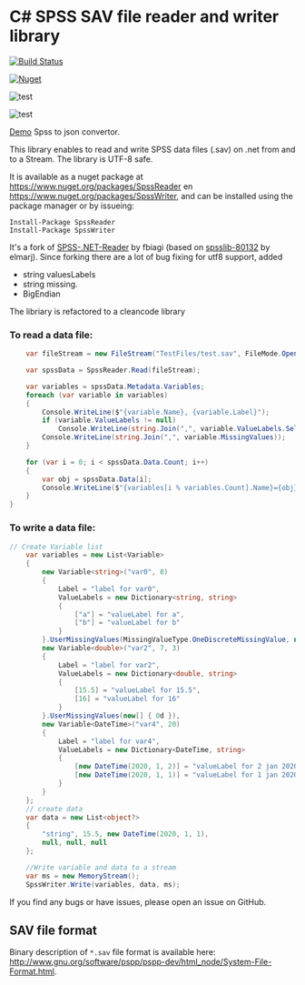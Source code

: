 # C# SPSS SAV file reader and writer library

[![Build Status](https://medella.visualstudio.com/Spss/_apis/build/status/Anderman.Medella.SPSS?branchName=master)](https://medella.visualstudio.com/Spss/_build/latest?definitionId=12&branchName=master)

[![Nuget](https://www.nuget.org/packages/SpssReader/)](https://img.shields.io/nuget/v/spsswriter)

![test](https://img.shields.io/azure-devops/tests/medella/spss/12)

![test](https://img.shields.io/azure-devops/coverage/medella/spss/12)

[Demo](https://spssreader.azurewebsites.net/api/Read) Spss to json convertor.

This library enables to read and write SPSS data files (.sav) on .net from and to a Stream. The library is UTF-8 safe.

It is available as a nuget package at https://www.nuget.org/packages/SpssReader en https://www.nuget.org/packages/SpssWriter, and can be installed using the package manager or by issueing:

```
Install-Package SpssReader
Install-Package SpssWriter
```

It's a fork of [SPSS-.NET-Reader](https://github.com/fbiagi/SPSS-.NET-Reader) by fbiagi (based on [spsslib-80132](http://spsslib.codeplex.com/) by elmarj).
Since forking there are a lot of bug fixing for utf8 support, added 
* string valuesLabels 
* string missing.
* BigEndian

The libriary is refactored to a cleancode library

### To read a data file:

```C#
    var fileStream = new FileStream("TestFiles/test.sav", FileMode.Open);

    var spssData = SpssReader.Read(fileStream);

    var variables = spssData.Metadata.Variables;
    foreach (var variable in variables)
    {
        Console.WriteLine($"{variable.Name}, {variable.Label}");
        if (variable.ValueLabels != null)
            Console.WriteLine(string.Join(",", variable.ValueLabels.Select(x => $"{x.Key} - {x.Value} ")));
        Console.WriteLine(string.Join(",", variable.MissingValues));
    }

    for (var i = 0; i < spssData.Data.Count; i++)
    {
        var obj = spssData.Data[i];
        Console.WriteLine($"{variables[i % variables.Count].Name}={obj}");
    }
}
```

### To write a data file:

```C#
// Create Variable list
    var variables = new List<Variable>
    {
        new Variable<string>("var0", 8)
        {
            Label = "label for var0",
            ValueLabels = new Dictionary<string, string>
            {
                ["a"] = "valueLabel for a",
                ["b"] = "valueLabel for b"
            }
        }.UserMissingValues(MissingValueType.OneDiscreteMissingValue, new[] { "-" }),
        new Variable<double>("var2", 7, 3)
        {
            Label = "label for var2",
            ValueLabels = new Dictionary<double, string>
            {
                [15.5] = "valueLabel for 15.5",
                [16] = "valueLabel for 16"
            }
        }.UserMissingValues(new[] { 0d }),
        new Variable<DateTime>("var4", 20)
        {
            Label = "label for var4",
            ValueLabels = new Dictionary<DateTime, string>
            {
                [new DateTime(2020, 1, 2)] = "valueLabel for 2 jan 2020",
                [new DateTime(2020, 1, 1)] = "valueLabel for 1 jan 2020"
            }
        }
    };
    // create data
    var data = new List<object?>
    {
        "string", 15.5, new DateTime(2020, 1, 1),
        null, null, null
    };

    //Write variable and data to a stream
    var ms = new MemoryStream();
    SpssWriter.Write(variables, data, ms);
```

If you find any bugs or have issues, please open an issue on GitHub.

## SAV file format

Binary description of `*.sav` file format is available here: http://www.gnu.org/software/pspp/pspp-dev/html_node/System-File-Format.html.
